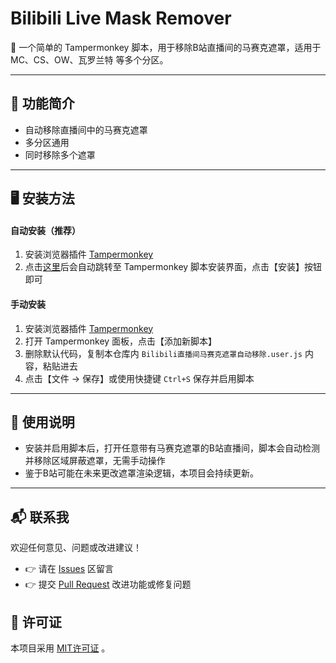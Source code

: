 # Bilibili Live Mask Remover

🎥 一个简单的 Tampermonkey 脚本，用于移除B站直播间的马赛克遮罩，适用于 MC、CS、OW、瓦罗兰特 等多个分区。

---

## 📌 功能简介

- 自动移除直播间中的马赛克遮罩
- 多分区通用
- 同时移除多个遮罩

---

## 🖥️ 安装方法
#### 自动安装（推荐）
  1. 安装浏览器插件 [Tampermonkey](https://www.tampermonkey.net/)
  2. 点击[这里](https://raw.githubusercontent.com/Lapluma86/Bilibili-live-mask-remover/main/Bilibili直播间马赛克遮罩自动移除.user.js)后会自动跳转至 Tampermonkey 脚本安装界面，点击【安装】按钮即可

#### 手动安装
  1. 安装浏览器插件 [Tampermonkey](https://www.tampermonkey.net/)
  2. 打开 Tampermonkey 面板，点击【添加新脚本】
  3. 删除默认代码，复制本仓库内 `Bilibili直播间马赛克遮罩自动移除.user.js` 内容，粘贴进去
  4. 点击【文件 → 保存】或使用快捷键 `Ctrl+S` 保存并启用脚本

---

## 📖 使用说明

- 安装并启用脚本后，打开任意带有马赛克遮罩的B站直播间，脚本会自动检测并移除区域屏蔽遮罩，无需手动操作
- 鉴于B站可能在未来更改遮罩渲染逻辑，本项目会持续更新。

---

## 📬 联系我
欢迎任何意见、问题或改进建议！
- 👉 请在 [Issues](https://github.com/Lapluma86/Bilibili-live-mask-remover/issues) 区留言
- 👉 提交 [Pull Request](https://github.com/Lapluma86/Bilibili-live-mask-remover/pulls) 改进功能或修复问题

## 📄 许可证
本项目采用 [MIT许可证](https://opensource.org/licenses/MIT) 。
